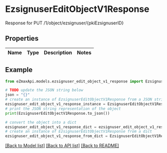 # EzsignuserEditObjectV1Response

Response for PUT /1/object/ezsignuser/{pkiEzsignuserID}

## Properties

Name | Type | Description | Notes
------------ | ------------- | ------------- | -------------

## Example

```python
from eZmaxApi.models.ezsignuser_edit_object_v1_response import EzsignuserEditObjectV1Response

# TODO update the JSON string below
json = "{}"
# create an instance of EzsignuserEditObjectV1Response from a JSON string
ezsignuser_edit_object_v1_response_instance = EzsignuserEditObjectV1Response.from_json(json)
# print the JSON string representation of the object
print(EzsignuserEditObjectV1Response.to_json())

# convert the object into a dict
ezsignuser_edit_object_v1_response_dict = ezsignuser_edit_object_v1_response_instance.to_dict()
# create an instance of EzsignuserEditObjectV1Response from a dict
ezsignuser_edit_object_v1_response_from_dict = EzsignuserEditObjectV1Response.from_dict(ezsignuser_edit_object_v1_response_dict)
```
[[Back to Model list]](../README.md#documentation-for-models) [[Back to API list]](../README.md#documentation-for-api-endpoints) [[Back to README]](../README.md)


